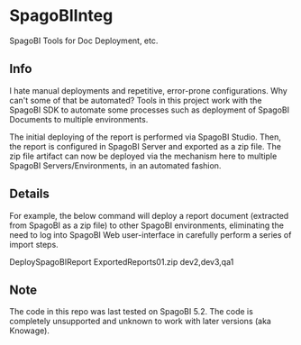 # SpagoBIInteg
SpagoBI Tools for Doc Deployment, etc.


## Info

I hate manual deployments and repetitive, error-prone configurations. Why can't some of that be automated?
Tools in this project work with the SpagoBI SDK to automate some processes such as deployment of SpagoBI Documents to multiple environments.


The initial deploying of the report is performed via SpagoBI Studio. 
Then, the report is configured in SpagoBI Server and exported as a zip file.
The zip file artifact can now be deployed via the mechanism here to multiple SpagoBI Servers/Environments, in an automated fashion.

## Details

For example, the below command will deploy a report document (extracted from SpagoBI as a zip file) to other SpagoBI environments, eliminating the need to log into SpagoBI Web user-interface in carefully perform a series of import steps.

DeploySpagoBIReport ExportedReports01.zip dev2,dev3,qa1

## Note
The code in this repo was last tested on SpagoBI 5.2. 
The code is completely unsupported and unknown to work with later versions (aka Knowage).
